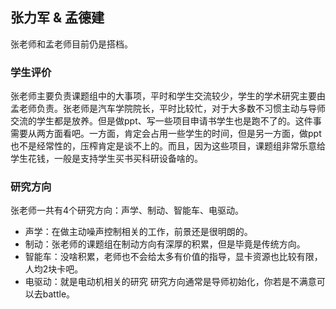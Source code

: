 ## 张力军 & 孟德建
张老师和孟老师目前仍是搭档。
### 学生评价
张老师主要负责课题组中的大事项，平时和学生交流较少，学生的学术研究主要由孟老师负责。张老师是汽车学院院长，平时比较忙，对于大多数不习惯主动与导师交流的学生都是放养。但是做ppt、写一些项目申请书学生也是跑不了的。这件事需要从两方面看吧。一方面，肯定会占用一些学生的时间，但是另一方面，做ppt也不是经常性的，压榨肯定是谈不上的。而且，因为这些项目，课题组非常乐意给学生花钱，一般是支持学生买书买科研设备啥的。
### 研究方向
张老师一共有4个研究方向：声学、制动、智能车、电驱动。
- 声学：在做主动噪声控制相关的工作，前景还是很明朗的。
- 制动：张老师的课题组在制动方向有深厚的积累，但是毕竟是传统方向。
- 智能车：没啥积累，老师也不会给太多有价值的指导，显卡资源也比较有限，人均2块卡吧。
- 电驱动：就是电动机相关的研究
研究方向通常是导师初始化，你若是不满意可以去battle。
